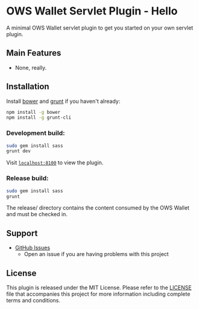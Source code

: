 OWS Wallet Servlet Plugin - Hello
=======

A minimal OWS Wallet servlet plugin to get you started on your own servlet plugin.

## Main Features

- None, really.

## Installation

Install [bower](http://bower.io/) and [grunt](http://gruntjs.com/getting-started) if you haven't already:

```sh
npm install -g bower
npm install -g grunt-cli
```

### Development build:

```sh
sudo gem install sass
grunt dev
```

Visit [`localhost:8100`](http://localhost:8100/) to view the plugin.

### Release build:

```sh
sudo gem install sass
grunt
```

The release/ directory contains the content consumed by the OWS Wallet and must be checked in.

## Support

* [GitHub Issues](https://github.com/owstack/ows-wallet-servlet-hello/issues)
  * Open an issue if you are having problems with this project

## License

This plugin is released under the MIT License.  Please refer to the [LICENSE](https://github.com/owstack/ows-wallet-servlet-hello/blob/master/LICENSE) file that accompanies this project for more information including complete terms and conditions.
